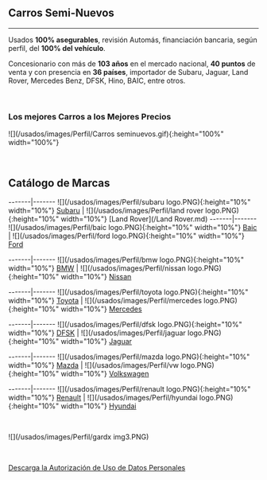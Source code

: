 ## Carros Semi-Nuevos

-----------
Usados **100% asegurables**, revisión Automás, financiación bancaria, según perfil, del **100% del vehículo**.

Concesionario con más de **103 años** en el mercado nacional, **40 puntos** de venta y con presencia en **36 países**, importador de Subaru, Jaguar, Land Rover, Mercedes Benz, DFSK, Hino, BAIC, entre otros.

<p>&nbsp;</p>

### Los mejores Carros a los Mejores Precios

![](/usados/images/Perfil/Carros seminuevos.gif){:height="100%" width="100%"}  


<p>&nbsp;</p>

## Catálogo de Marcas

-------|-------
![](/usados/images/Perfil/subaru logo.PNG){:height="10%" width="10%"}   [Subaru](/Subaru.md) | ![](/usados/images/Perfil/land rover logo.PNG){:height="10%" width="10%"} [Land Rover](/Land Rover.md)
-------|-------
![](/usados/images/Perfil/baic logo.PNG){:height="10%" width="10%"}   [Baic](/Baic.md) | ![](/usados/images/Perfil/ford logo.PNG){:height="10%" width="10%"}   [Ford](/Ford.md)

-------|-------
![](/usados/images/Perfil/bmw logo.PNG){:height="10%" width="10%"}   [BMW](/BMW.md) | ![](/usados/images/Perfil/nissan logo.PNG){:height="10%" width="10%"}   [Nissan](/Nissan.md)

-------|-------
![](/usados/images/Perfil/toyota logo.PNG){:height="10%" width="10%"}   [Toyota](/Toyota.md) | ![](/usados/images/Perfil/mercedes logo.PNG){:height="10%" width="10%"}   [Mercedes](/Mercedes.md)

-------|-------
![](/usados/images/Perfil/dfsk logo.PNG){:height="10%" width="10%"}   [DFSK](/DFSK.md) | ![](/usados/images/Perfil/jaguar logo.PNG){:height="10%" width="10%"}   [Jaguar](/Jaguar.md)

-------|-------
![](/usados/images/Perfil/mazda logo.PNG){:height="10%" width="10%"}   [Mazda](/Mazda.md) | ![](/usados/images/Perfil/vw logo.PNG){:height="10%" width="10%"}   [Volkswagen](/Volkswagen.md)

-------|-------
![](/usados/images/Perfil/renault logo.PNG){:height="10%" width="10%"}   [Renault](/Renault.md) | ![](/usados/images/Perfil/hyundai logo.PNG){:height="10%" width="10%"}   [Hyundai](/Hyundai.md)


<p>&nbsp;</p>

![](/usados/images/Perfil/gardx img3.PNG)

<p>&nbsp;</p>

<a href="/usados/images/Perfil/Form.pdf" download="Solicitud Persona Natural Praco">Descarga la Autorización de Uso de Datos Personales </a>
